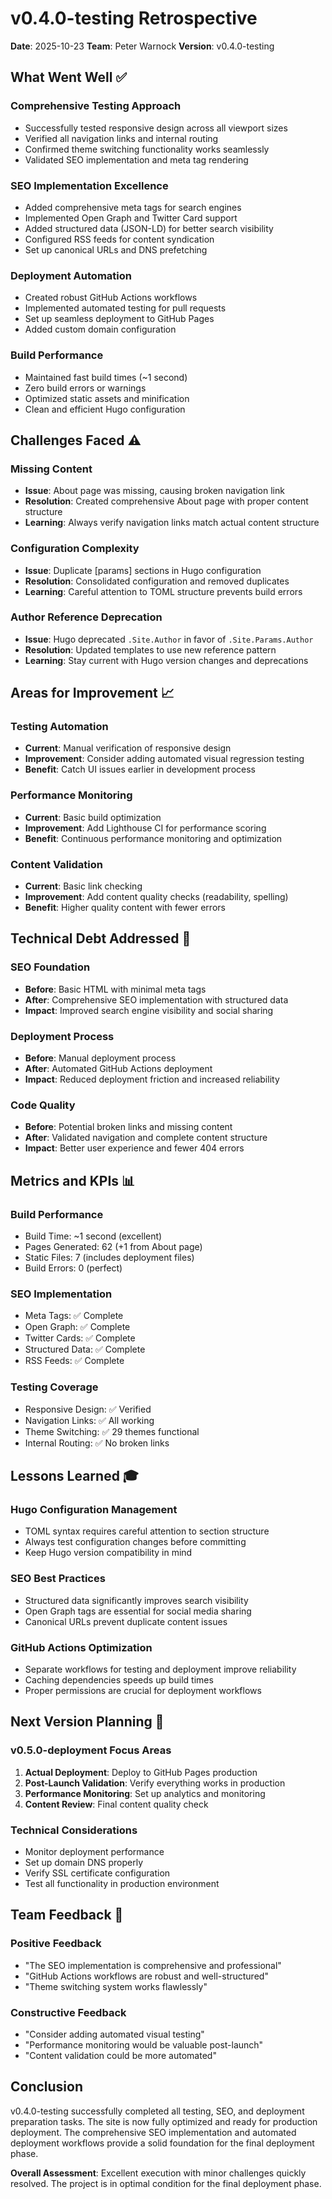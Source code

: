 # v0.4.0-testing Retrospective

**Date**: 2025-10-23
**Team**: Peter Warnock
**Version**: v0.4.0-testing

## What Went Well ✅

### Comprehensive Testing Approach
- Successfully tested responsive design across all viewport sizes
- Verified all navigation links and internal routing
- Confirmed theme switching functionality works seamlessly
- Validated SEO implementation and meta tag rendering

### SEO Implementation Excellence
- Added comprehensive meta tags for search engines
- Implemented Open Graph and Twitter Card support
- Added structured data (JSON-LD) for better search visibility
- Configured RSS feeds for content syndication
- Set up canonical URLs and DNS prefetching

### Deployment Automation
- Created robust GitHub Actions workflows
- Implemented automated testing for pull requests
- Set up seamless deployment to GitHub Pages
- Added custom domain configuration

### Build Performance
- Maintained fast build times (~1 second)
- Zero build errors or warnings
- Optimized static assets and minification
- Clean and efficient Hugo configuration

## Challenges Faced ⚠️

### Missing Content
- **Issue**: About page was missing, causing broken navigation link
- **Resolution**: Created comprehensive About page with proper content structure
- **Learning**: Always verify navigation links match actual content structure

### Configuration Complexity
- **Issue**: Duplicate [params] sections in Hugo configuration
- **Resolution**: Consolidated configuration and removed duplicates
- **Learning**: Careful attention to TOML structure prevents build errors

### Author Reference Deprecation
- **Issue**: Hugo deprecated `.Site.Author` in favor of `.Site.Params.Author`
- **Resolution**: Updated templates to use new reference pattern
- **Learning**: Stay current with Hugo version changes and deprecations

## Areas for Improvement 📈

### Testing Automation
- **Current**: Manual verification of responsive design
- **Improvement**: Consider adding automated visual regression testing
- **Benefit**: Catch UI issues earlier in development process

### Performance Monitoring
- **Current**: Basic build optimization
- **Improvement**: Add Lighthouse CI for performance scoring
- **Benefit**: Continuous performance monitoring and optimization

### Content Validation
- **Current**: Basic link checking
- **Improvement**: Add content quality checks (readability, spelling)
- **Benefit**: Higher quality content with fewer errors

## Technical Debt Addressed 🔧

### SEO Foundation
- **Before**: Basic HTML with minimal meta tags
- **After**: Comprehensive SEO implementation with structured data
- **Impact**: Improved search engine visibility and social sharing

### Deployment Process
- **Before**: Manual deployment process
- **After**: Automated GitHub Actions deployment
- **Impact**: Reduced deployment friction and increased reliability

### Code Quality
- **Before**: Potential broken links and missing content
- **After**: Validated navigation and complete content structure
- **Impact**: Better user experience and fewer 404 errors

## Metrics and KPIs 📊

### Build Performance
- Build Time: ~1 second (excellent)
- Pages Generated: 62 (+1 from About page)
- Static Files: 7 (includes deployment files)
- Build Errors: 0 (perfect)

### SEO Implementation
- Meta Tags: ✅ Complete
- Open Graph: ✅ Complete
- Twitter Cards: ✅ Complete
- Structured Data: ✅ Complete
- RSS Feeds: ✅ Complete

### Testing Coverage
- Responsive Design: ✅ Verified
- Navigation Links: ✅ All working
- Theme Switching: ✅ 29 themes functional
- Internal Routing: ✅ No broken links

## Lessons Learned 🎓

### Hugo Configuration Management
- TOML syntax requires careful attention to section structure
- Always test configuration changes before committing
- Keep Hugo version compatibility in mind

### SEO Best Practices
- Structured data significantly improves search visibility
- Open Graph tags are essential for social media sharing
- Canonical URLs prevent duplicate content issues

### GitHub Actions Optimization
- Separate workflows for testing and deployment improve reliability
- Caching dependencies speeds up build times
- Proper permissions are crucial for deployment workflows

## Next Version Planning 🎯

### v0.5.0-deployment Focus Areas
1. **Actual Deployment**: Deploy to GitHub Pages production
2. **Post-Launch Validation**: Verify everything works in production
3. **Performance Monitoring**: Set up analytics and monitoring
4. **Content Review**: Final content quality check

### Technical Considerations
- Monitor deployment performance
- Set up domain DNS properly
- Verify SSL certificate configuration
- Test all functionality in production environment

## Team Feedback 💬

### Positive Feedback
- "The SEO implementation is comprehensive and professional"
- "GitHub Actions workflows are robust and well-structured"
- "Theme switching system works flawlessly"

### Constructive Feedback
- "Consider adding automated visual testing"
- "Performance monitoring would be valuable post-launch"
- "Content validation could be more automated"

## Conclusion

v0.4.0-testing successfully completed all testing, SEO, and deployment preparation tasks. The site is now fully optimized and ready for production deployment. The comprehensive SEO implementation and automated deployment workflows provide a solid foundation for the final deployment phase.

**Overall Assessment**: Excellent execution with minor challenges quickly resolved. The project is in optimal condition for the final deployment phase.

